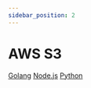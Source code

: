 ```yaml
---
sidebar_position: 2
---
```


# AWS S3

[Golang](https://github.com/defang-io/defang/tree/main/samples/golang/AWS%20S3 "Visit the Golang Sample")
[Node.js](https://github.com/defang-io/defang/tree/main/samples/nodejs/AWS%20S3)
[Python](https://github.com/defang-io/defang/tree/main/samples/python/AWS%20S3)

